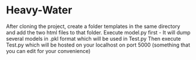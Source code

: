 # Heavy-Water
After cloning the project, create a folder templates in the same directory and add the two html files to that folder.
Execute model.py first - It will dump several models in .pkl format which will be used in Test.py
Then execute Test.py which will be hosted on your localhost on port 5000 (something that you can edit for your convenience)
